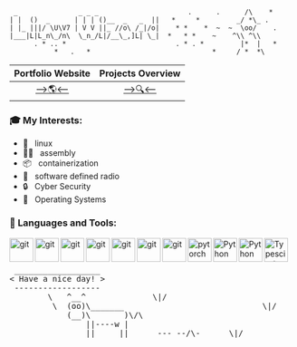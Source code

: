 ```                                                   .   * 
 _               _ _ _                      .      .      /\    *        
| |  ()  _      | | | ()__  _   _  ||   *     *         _/ *\_ . 
| |_ |||/ \U\V7 | V V ||_ //o\ /_|/o|    * *    *  ~  ~  \oo/    . 
|___|L|L_n\_/n\  \_n_/L|/__\_,]L| \_|  *   * *    ~    ^\\ ^\\ 
      . * .. *                           . * . *         |*  |   *
           *   .   *                              *     / *  *\
```



| Portfolio Website | Projects Overview |
|:------------------:|:----------:|
| [-->🌎<--](https://charles-ueltschey-portfolio.netlify.app/) | [-->🔍<--](./projects.md) |

### 🎓 My Interests:
- 🐧 &nbsp; linux
- 👨‍💻 &nbsp; assembly
- 📦 &nbsp; containerization
- 📡 &nbsp; software defined radio
- 🔒 &nbsp; Cyber Security
- 💾 &nbsp; Operating Systems

### 🌟 Languages and Tools:
<a href="https://git-scm.com/" target="_blank"> <img src="https://raw.githubusercontent.com/rahul-jha98/github_readme_icons/main/language_and_tools/square/git-scm/git-scm.svg" align="left" alt="git" height='42px'/> </a>
<a href="https://www.gnu.org/" target="_blank"> <img src="https://raw.githubusercontent.com/rahul-jha98/github_readme_icons/main/language_and_tools/square/bash/bash.svg" align="left" alt="git" height='42px'/> </a>
<a href="[https://en.wikipedia.org/wiki/C_(programming_language)" target="_blank"> <img src="https://raw.githubusercontent.com/rahul-jha98/github_readme_icons/main/language_and_tools/square/c/c.svg" align="left" alt="git" height='42px'/> </a>
<a href="https://cplusplus.com/" target="_blank"> <img src="https://raw.githubusercontent.com/rahul-jha98/github_readme_icons/main/language_and_tools/square/c++/c++.svg" align="left" alt="git" height='42px'/> </a>
<a href="https://cloud.google.com/" target="_blank"> <img src="https://raw.githubusercontent.com/rahul-jha98/github_readme_icons/main/language_and_tools/square/google-cloud/google-cloud.svg" align="left" alt="git" height='42px'/> </a>
<a href="https://docker.com/" target="_blank"> <img src="https://raw.githubusercontent.com/rahul-jha98/github_readme_icons/main/language_and_tools/square/docker/docker.svg" align="left" alt="git" height='42px'/> </a>
<a href="https://kubernetes.io/" target="_blank"> <img src="https://raw.githubusercontent.com/rahul-jha98/github_readme_icons/main/language_and_tools/square/kubernetes/kubernetes.svg" align="left" alt="git" height='42px'/> </a>
<a href="https://pytorch.org/" target="_blank"> <img align="left" src="https://raw.githubusercontent.com/rahul-jha98/github_readme_icons/main/language_and_tools/square/pytorch/pytorch.svg" alt="pytorch" height="42px"/> </a> 
<a href="https://www.python.org" target="_blank"><img align="left" alt="Python" height ="42px" src="https://raw.githubusercontent.com/rahul-jha98/github_readme_icons/main/language_and_tools/square/python/python.svg"></a>
<a href="https://www.python.org" target="_blank"><img align="left" alt="Python" height ="42px" src="https://raw.githubusercontent.com/rahul-jha98/github_readme_icons/main/language_and_tools/square/go/go.svg"></a>
<a href="https://www.typescriptlang.org/" target="_blank"><img align="left" alt="Typescirpt" height ="42px" src="https://raw.githubusercontent.com/rahul-jha98/github_readme_icons/main/language_and_tools/square/typescript/typescript.svg"></a>
<br><br/>
<pre>
 __________________
< Have a nice day! >
 ------------------                                                             \|/
        \   ^__^              \|/                                                      (__)
         \  (oo)\_______                             \|/                        `\-----(oo)
            (__)\       )\/\                                                     ||    (__)
                ||----w |                                                        ||w--||
                ||     ||  ____---_--/\-______\|/_________________\|/
</pre>
